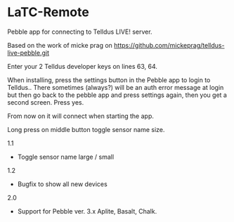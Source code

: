 LaTC-Remote
===========

Pebble app for connecting to Telldus LIVE! server.

Based on the work of micke prag  on https://github.com/mickeprag/telldus-live-pebble.git

Enter your 2 Telldus developer keys on lines 63, 64.

When installing, press the settings button in the Pebble app to login to Telldus..
There sometimes (always?) will be an auth error message at login but then go back to the pebble app and press settings again, then you get a second screen. Press yes.

From now on it will connect when starting the app.

Long press on middle button toggle sensor name size.

1.1 
- Toggle sensor name large / small

1.2
- Bugfix to show all new devices

2.0
- Support for Pebble ver. 3.x Aplite, Basalt, Chalk.
